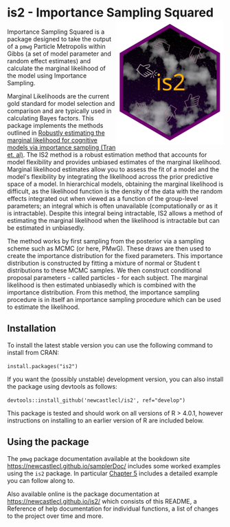 # is2 - Importance Sampling Squared <img src="man/figures/hexlogo_small.png" align="right"/> #

Importance Sampling Squared is a package designed to take the output of a `pmwg` Particle Metropolis within Gibbs (a set of model parameter and random effect estimates) and calculate the marginal likelihood of the model using Importance Sampling.

Marginal Likelihoods are the current gold standard for model selection and comparison and are typically used in calculating Bayes factors. This package implements the methods outlined in [Robustly estimating the marginal likelihood for cognitive models via importance sampling (Tran et. al)](https://link.springer.com/article/10.3758/s13428-020-01348-w). The IS2 method is a robust estimation method that accounts for model flexibility and provides unbiased estimates of the marginal likelihood. Marginal likelihood estimates allow you to assess the fit of a model and the model's flexibility by integrating the likelihood across the prior predictive space of a model. In hierarchical models, obtaining the marginal likelihood is difficult, as the likelihood function is the density of the data with the random effects integrated out when viewed as a function of the group-level parameters; an integral which is often unavailable (computationally or as it is intractable). Despite this integral being intractable, IS2 allows a method of estimating the marginal likelihood when the likelihood is intractable but can be estimated in unbiasedly. 

The method works by first sampling from the posterior via a sampling scheme such as MCMC (or here, PMwG). These draws are then used to create the importance distribution for the fixed parameters. This importance distribution is constructed by fitting a mixture of normal or Student t distributions to these MCMC samples. We then construct conditional proposal parameters - called particles - for each subject. The marginal likelihood is then estimated unbiasedly which is combined with the importance distribution. From this method, the importance sampling procedure is in itself an importance sampling procedure which can be used to estimate the likelihood. 

## Installation

To install the latest stable version you can use the following command to install from CRAN:

`install.packages("is2")`

If you want the (possibly unstable) development version, you can also install the package using devtools as follows:

`devtools::install_github('newcastlecl/is2', ref="develop")`

This package is tested and should work on all versions of R > 4.0.1, however instructions on installing to an earlier version of R are included below.

## Using the package

The `pmwg` package documentation available at the bookdown site https://newcastlecl.github.io/samplerDoc/ includes some worked examples using the `is2` package. In particular [Chapter 5](https://newcastlecl.github.io/samplerDoc/estimating-the-marginal-likelihood-via-importance-sampling-is2.html) includes a detailed example you can follow along to.

Also available online is the package documentation at https://newcastlecl.github.io/is2/ which consists of this README, a Reference of help documentation for individual functions, a list of changes to the project over time and more.
